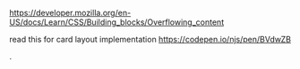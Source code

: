 https://developer.mozilla.org/en-US/docs/Learn/CSS/Building_blocks/Overflowing_content

read this for card layout implementation https://codepen.io/njs/pen/BVdwZB

.
